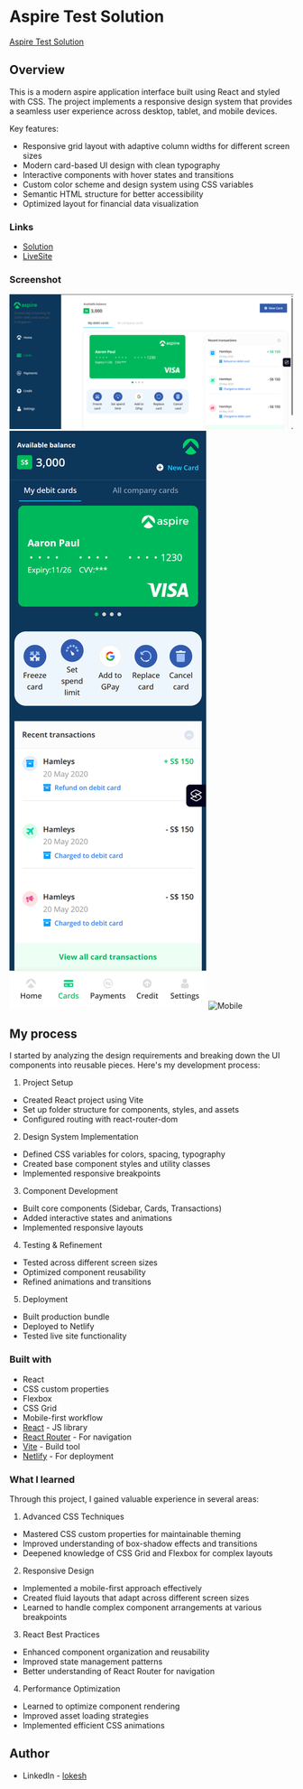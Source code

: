 # Aspire Test Solution

[Aspire Test Solution](https://xd.adobe.com/view/80c753f2-db2f-4dfc-b6c2-ce39a4c787f0-d594/specs/)

## Overview

This is a modern aspire application interface built using React and styled with CSS. The project implements a responsive design system that provides a seamless user experience across desktop, tablet, and mobile devices.

Key features:
- Responsive grid layout with adaptive column widths for different screen sizes
- Modern card-based UI design with clean typography
- Interactive components with hover states and transitions
- Custom color scheme and design system using CSS variables
- Semantic HTML structure for better accessibility
- Optimized layout for financial data visualization

### Links

- [Solution](https://github.com/Lokesh8055/aspire-project)
- [LiveSite](https://aspire-project-lp.netlify.app/)

### Screenshot

![Desktop](./screenshots/Desktop.png)
![Tablet](./screenshots/Tablet.png)
![Mobile](./screenshots/Mobile.jpg)

## My process
I started by analyzing the design requirements and breaking down the UI components into reusable pieces. Here's my development process:

1. Project Setup
- Created React project using Vite
- Set up folder structure for components, styles, and assets
- Configured routing with react-router-dom

2. Design System Implementation
- Defined CSS variables for colors, spacing, typography
- Created base component styles and utility classes
- Implemented responsive breakpoints

3. Component Development
- Built core components (Sidebar, Cards, Transactions)
- Added interactive states and animations
- Implemented responsive layouts

4. Testing & Refinement
- Tested across different screen sizes
- Optimized component reusability
- Refined animations and transitions

5. Deployment
- Built production bundle
- Deployed to Netlify
- Tested live site functionality

### Built with

- React
- CSS custom properties
- Flexbox
- CSS Grid
- Mobile-first workflow
- [React](https://reactjs.org/) - JS library
- [React Router](https://reactrouter.com/) - For navigation
- [Vite](https://vitejs.dev/) - Build tool
- [Netlify](https://www.netlify.com/) - For deployment

### What I learned
Through this project, I gained valuable experience in several areas:

1. Advanced CSS Techniques
- Mastered CSS custom properties for maintainable theming
- Improved understanding of box-shadow effects and transitions
- Deepened knowledge of CSS Grid and Flexbox for complex layouts

2. Responsive Design
- Implemented a mobile-first approach effectively
- Created fluid layouts that adapt across different screen sizes
- Learned to handle complex component arrangements at various breakpoints

3. React Best Practices
- Enhanced component organization and reusability
- Improved state management patterns
- Better understanding of React Router for navigation

4. Performance Optimization
- Learned to optimize component rendering
- Improved asset loading strategies
- Implemented efficient CSS animations

## Author

- LinkedIn - [lokesh](https://www.linkedin.com/in/lokesh-padmanabhan/)

